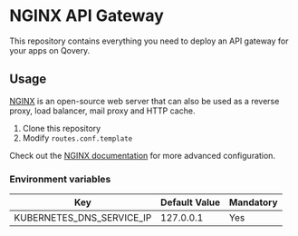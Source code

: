 # NGINX API Gateway

This repository contains everything you need to deploy an API gateway for your apps on Qovery.

## Usage

[NGINX](https://www.nginx.com/) is an open-source web server that can also be used as a reverse proxy, load balancer, mail proxy and HTTP cache.

1. Clone this repository
2. Modify `routes.conf.template`

Check out the [NGINX documentation](https://nginx.org/en/docs/beginners_guide.html) for more advanced configuration.

### Environment variables

| Key | Default Value | Mandatory |
|-----|---------------|-----------|
|KUBERNETES_DNS_SERVICE_IP | 127.0.0.1   | Yes
